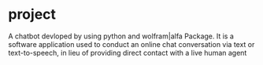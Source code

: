 # project

 A chatbot devloped by using python and wolfram|alfa Package. It is a software application used to conduct an online chat conversation via text or text-to-speech, in lieu of providing direct contact with a live human agent 
